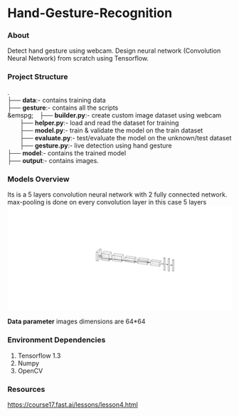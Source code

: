 # Hand-Gesture-Recognition

### About
Detect hand gesture using webcam. Design neural network (Convolution Neural Network) from scratch using Tensorflow.



### Project Structure 
.<br>
├── **data**:- contains training data<br>
├── **gesture**:- contains all the scripts<br />
&emspg;&emsp;├── **builder.py**:- create custom image dataset using webcam<br />
&emsp;&emsp;├── **helper.py**:-  load and read the dataset for training<br />
&emsp;&emsp;├── **model.py**:-  train & validate the model on the  train dataset <br />
&emsp;&emsp;├── **evaluate.py**:- test/evaluate the model on the unknown/test dataset<br />
&emsp;&emsp;├── **gesture.py**:- live detection using hand gesture<br />
├── **model**:- contains the trained model <br />
├── **output**:- contains images.

### Models Overview
Its is a 5 layers convolution neural network with 2 fully connected network.
max-pooling is done on every convolution layer in this case 5 layers
![Neural Network](./output/nn.svg "NN")

**Data parameter** 
images dimensions are 64*64

###  Environment Dependencies
1. Tensorflow 1.3
2. Numpy
3. OpenCV

### Resources

https://course17.fast.ai/lessons/lesson4.html
